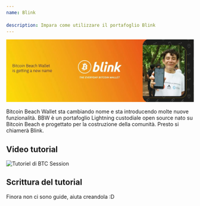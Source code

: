 ```yaml
---
name: Blink

description: Impara come utilizzare il portafoglio Blink
---
```


![cover](assets/cover.webp)

Bitcoin Beach Wallet sta cambiando nome e sta introducendo molte nuove funzionalità. BBW è un portafoglio Lightning custodiale open source nato su Bitcoin Beach e progettato per la costruzione della comunità. Presto si chiamerà Blink.

## Video tutorial

![Tutoriel di BTC Session](https://youtu.be/q3QwxCd1EZE)

## Scrittura del tutorial

Finora non ci sono guide, aiuta creandola :D
